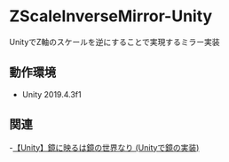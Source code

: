 # ZScaleInverseMirror-Unity
UnityでZ軸のスケールを逆にすることで実現するミラー実装

## 動作環境
- Unity 2019.4.3f1

## 関連
-[【Unity】鏡に映るは鏡の世界なり (Unityで鏡の実装)](https://tsgcpp.hateblo.jp/entry/2020/05/31/215118)
